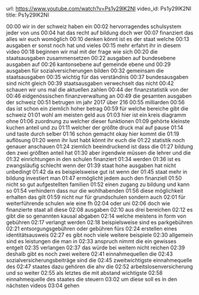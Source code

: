 url: https://www.youtube.com/watch?v=Ps1y29lK2NI
video_id: Ps1y29lK2NI
title: Ps1y29lK2NI

00:00	wir in der schweiz haben ein
00:02	hervorragendes schulsystem jeder von uns
00:04	hat das recht auf bildung doch wer
00:07	finanziert das alles wir euch womöglich
00:10	denken könnt ist es der staat welche
00:13	ausgaben er sonst noch hat und vieles
00:15	mehr erfahrt ihr in diesem video
00:18	beginnen wir mal mit der frage wie sich
00:20	die staatsausgaben zusammensetzen
00:22	ausgaben auf bundesebene ausgaben auf
00:26	kantonsebene auf gemeinde ebene und
00:29	ausgaben für sozialversicherungen bilden
00:32	gemeinsam die staatsausgaben
00:35	wichtig für das verständnis
00:37	bundesausgaben sind nicht gleich
00:39	staatsausgaben verwechselt das nicht
00:42	schauen wir uns mal die aktuellen zahlen
00:44	der finanzstatistik von der
00:46	eidgenössischen finanzverwaltung an
00:49	die gesamten ausgaben der schweiz
00:51	betrugen im jahr 2017 über 216
00:55	milliarden
00:56	das ist schon ein ziemlich hoher betrag
00:59	für welche bereiche gibt die schweiz
01:01	wohl am meisten geld aus
01:03	hier ist ein kreis diagramm ohne
01:06	zuordnung zu welcher dieser funktionen
01:09	gehörte kleinste kuchen anteil und zu
01:11	welcher der größte druck mal auf pause
01:14	und taste durch selber
01:16	schon gemacht okay hier kommt die
01:19	auflösung
01:20	wenn ihr lust habt könnt ihr euch die
01:22	statistik noch genauer anschauen
01:24	ziemlich beeindruckend ist dass die
01:27	bildung den zwei größten anteil hat
01:30	aber irgendwie müssen die lehrer und die
01:32	einrichtungen in den schulen finanziert
01:34	werden
01:36	ist es zwangsläufig schlecht wenn der
01:39	staat hohe ausgaben hat nicht unbedingt
01:42	da es beispielsweise gut ist wenn der
01:45	staat mehr in bildung investiert man
01:47	ermöglicht jedem auch den finanziell
01:50	nicht so gut aufgestellten familien
01:52	einen zugang zu bildung und kann so
01:54	verhindern dass nur die wohlhabenden
01:56	diese möglichkeit erhalten das gilt
01:59	nicht nur für grundschulen sondern auch
02:01	für weiterführende schulen wie eine fh
02:04	oder uni
02:06	doch wie finanzierte staat all diese
02:08	ausgaben
02:10	aus drei bereichen
02:12	es gibt die so genannten kausal abgaben
02:14	welche meistens in form von gebühren
02:17	verlangt werden
02:18	beispielsweise sind es parkgebühren
02:21	entsorgungsgebühren oder gebühren fürs
02:24	erstellen eines identitätsausweis
02:27	es gibt noch viele weitere beispiele
02:30	allgemein sind es leistungen die man in
02:33	anspruch nimmt die ein gewisses entgelt
02:35	verlangen
02:37	das würde bei weitem nicht reichen
02:39	deshalb gibt es noch zwei weitere
02:41	einnahmequellen die
02:43	sozialversicherungsbeiträge sind die
02:45	zweitwichtigste einnahmequelle des
02:47	staates dazu gehören die ahv die
02:52	arbeitslosenversicherung und so weiter
02:55	als letztes die mit abstand wichtigste
02:58	einnahmequelle des staates die steuern
03:02	um diese soll es in den nächsten videos
03:04	gehen
